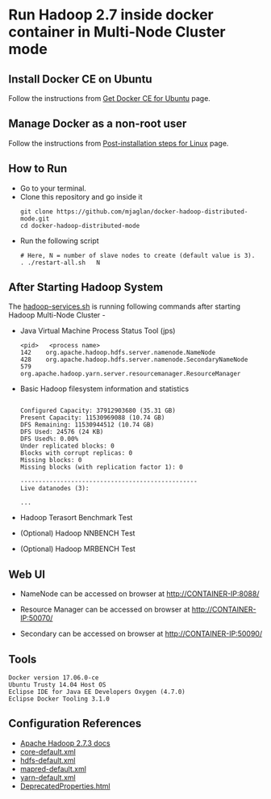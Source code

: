 # Run Hadoop 2.7 inside docker container in Multi-Node Cluster mode

## Install Docker CE on Ubuntu

Follow the instructions from [Get Docker CE for Ubuntu](https://docs.docker.com/engine/installation/linux/docker-ce/ubuntu/) page.


## Manage Docker as a non-root user

Follow the instructions from [Post-installation steps for Linux](https://docs.docker.com/engine/installation/linux/linux-postinstall/#manage-docker-as-a-non-root-user) page.


## How to Run
- Go to your terminal.
- Clone this repository and go inside it
	```
	git clone https://github.com/mjaglan/docker-hadoop-distributed-mode.git
	cd docker-hadoop-distributed-mode
	```
- Run the following script
	```
	# Here, N = number of slave nodes to create (default value is 3).
	. ./restart-all.sh   N

	```


## After Starting Hadoop System

The [hadoop-services.sh](scripts/hadoop-services.sh) is running following commands after starting Hadoop Multi-Node Cluster -

- Java Virtual Machine Process Status Tool (jps)
	```
   <pid>   <process name>
	142    org.apache.hadoop.hdfs.server.namenode.NameNode
	428    org.apache.hadoop.hdfs.server.namenode.SecondaryNameNode
	579    org.apache.hadoop.yarn.server.resourcemanager.ResourceManager
	```

- Basic Hadoop filesystem information and statistics
	```
	
	Configured Capacity: 37912903680 (35.31 GB)
	Present Capacity: 11530969088 (10.74 GB)
	DFS Remaining: 11530944512 (10.74 GB)
	DFS Used: 24576 (24 KB)
	DFS Used%: 0.00%
	Under replicated blocks: 0
	Blocks with corrupt replicas: 0
	Missing blocks: 0
	Missing blocks (with replication factor 1): 0
	
	-------------------------------------------------
	Live datanodes (3):
	
	...
	```
 
- Hadoop Terasort Benchmark Test

- (Optional) Hadoop NNBENCH Test

- (Optional) Hadoop MRBENCH Test


## Web UI

- NameNode can be accessed on browser at [http://CONTAINER-IP:8088/](http://0.0.0.0:8088/)

- Resource Manager can be accessed on browser at [http://CONTAINER-IP:50070/](http://0.0.0.0:50070/)

- Secondary can be accessed on browser at [http://CONTAINER-IP:50090/](http://0.0.0.0:50090/)


## Tools
```
Docker version 17.06.0-ce
Ubuntu Trusty 14.04 Host OS
Eclipse IDE for Java EE Developers Oxygen (4.7.0)
Eclipse Docker Tooling 3.1.0
```


## Configuration References
- [Apache Hadoop 2.7.3 docs](https://hadoop.apache.org/docs/r2.7.3/)
- [core-default.xml](https://hadoop.apache.org/docs/r2.7.3/hadoop-project-dist/hadoop-common/core-default.xml)
- [hdfs-default.xml](https://hadoop.apache.org/docs/r2.7.3/hadoop-project-dist/hadoop-hdfs/hdfs-default.xml)
- [mapred-default.xml](https://hadoop.apache.org/docs/r2.7.3/hadoop-mapreduce-client/hadoop-mapreduce-client-core/mapred-default.xml)
- [yarn-default.xml](https://hadoop.apache.org/docs/r2.7.3/hadoop-yarn/hadoop-yarn-common/yarn-default.xml)
- [DeprecatedProperties.html](https://hadoop.apache.org/docs/r2.7.3/hadoop-project-dist/hadoop-common/DeprecatedProperties.html)

